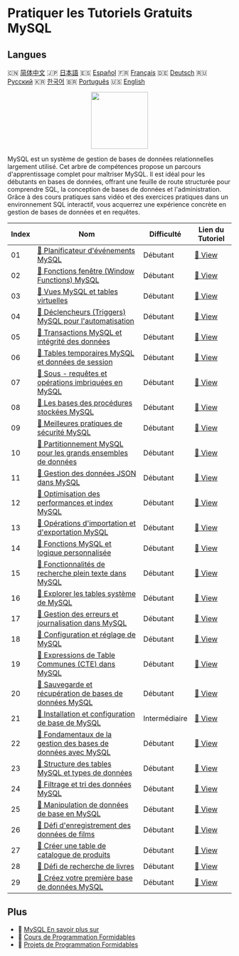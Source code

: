 # Pratiquer les Tutoriels Gratuits MySQL

## Langues

🇨🇳 [简体中文](README_zh.md) 🇯🇵 [日本語](README_ja.md) 🇪🇸 [Español](README_es.md) 🇫🇷 [Français](README_fr.md) 🇩🇪 [Deutsch](README_de.md) 🇷🇺 [Русский](README_ru.md) 🇰🇷 [한국어](README_ko.md) 🇧🇷 [Português](README_pt.md) 🇺🇸 [English](README.md) 

<div align="center">
<img width="128px" src="https://file.labex.io/path/3JJy1bOBmUoZ.png">
</div>

MySQL est un système de gestion de bases de données relationnelles largement utilisé. Cet arbre de compétences propose un parcours d'apprentissage complet pour maîtriser MySQL. Il est idéal pour les débutants en bases de données, offrant une feuille de route structurée pour comprendre SQL, la conception de bases de données et l'administration. Grâce à des cours pratiques sans vidéo et des exercices pratiques dans un environnement SQL interactif, vous acquerrez une expérience concrète en gestion de bases de données et en requêtes.

|   Index | Nom                                                                                                                                                     | Difficulté    | Lien du Tutoriel                                                                                    |
|---------|---------------------------------------------------------------------------------------------------------------------------------------------------------|---------------|-----------------------------------------------------------------------------------------------------|
|      01 | [📖 Planificateur d'événements MySQL](https://labex.io/fr/tutorials/mysql-mysql-event-scheduler-550906)                                                 | Débutant      | [🔗 View](https://labex.io/fr/tutorials/mysql-mysql-event-scheduler-550906)                         |
|      02 | [📖 Fonctions fenêtre (Window Functions) MySQL](https://labex.io/fr/tutorials/mysql-mysql-window-functions-550921)                                      | Débutant      | [🔗 View](https://labex.io/fr/tutorials/mysql-mysql-window-functions-550921)                        |
|      03 | [📖 Vues MySQL et tables virtuelles](https://labex.io/fr/tutorials/mysql-mysql-views-and-virtual-tables-550920)                                         | Débutant      | [🔗 View](https://labex.io/fr/tutorials/mysql-mysql-views-and-virtual-tables-550920)                |
|      04 | [📖 Déclencheurs (Triggers) MySQL pour l'automatisation](https://labex.io/fr/tutorials/mysql-mysql-triggers-for-automation-550919)                      | Débutant      | [🔗 View](https://labex.io/fr/tutorials/mysql-mysql-triggers-for-automation-550919)                 |
|      05 | [📖 Transactions MySQL et intégrité des données](https://labex.io/fr/tutorials/mysql-mysql-transactions-and-data-integrity-550918)                      | Débutant      | [🔗 View](https://labex.io/fr/tutorials/mysql-mysql-transactions-and-data-integrity-550918)         |
|      06 | [📖 Tables temporaires MySQL et données de session](https://labex.io/fr/tutorials/mysql-mysql-temporary-tables-and-session-data-550917)                 | Débutant      | [🔗 View](https://labex.io/fr/tutorials/mysql-mysql-temporary-tables-and-session-data-550917)       |
|      07 | [📖 Sous - requêtes et opérations imbriquées en MySQL](https://labex.io/fr/tutorials/mysql-mysql-subqueries-and-nested-operations-550916)               | Débutant      | [🔗 View](https://labex.io/fr/tutorials/mysql-mysql-subqueries-and-nested-operations-550916)        |
|      08 | [📖 Les bases des procédures stockées MySQL](https://labex.io/fr/tutorials/mysql-mysql-stored-procedures-basics-550915)                                 | Débutant      | [🔗 View](https://labex.io/fr/tutorials/mysql-mysql-stored-procedures-basics-550915)                |
|      09 | [📖 Meilleures pratiques de sécurité MySQL](https://labex.io/fr/tutorials/mysql-mysql-security-best-practices-550914)                                   | Débutant      | [🔗 View](https://labex.io/fr/tutorials/mysql-mysql-security-best-practices-550914)                 |
|      10 | [📖 Partitionnement MySQL pour les grands ensembles de données](https://labex.io/fr/tutorials/mysql-mysql-partitioning-for-large-datasets-550912)       | Débutant      | [🔗 View](https://labex.io/fr/tutorials/mysql-mysql-partitioning-for-large-datasets-550912)         |
|      11 | [📖 Gestion des données JSON dans MySQL](https://labex.io/fr/tutorials/mysql-mysql-json-data-handling-550911)                                           | Débutant      | [🔗 View](https://labex.io/fr/tutorials/mysql-mysql-json-data-handling-550911)                      |
|      12 | [📖 Optimisation des performances et index MySQL](https://labex.io/fr/tutorials/mysql-mysql-indexes-and-performance-optimization-550910)                | Débutant      | [🔗 View](https://labex.io/fr/tutorials/mysql-mysql-indexes-and-performance-optimization-550910)    |
|      13 | [📖 Opérations d'importation et d'exportation MySQL](https://labex.io/fr/tutorials/mysql-mysql-import-and-export-operations-550909)                     | Débutant      | [🔗 View](https://labex.io/fr/tutorials/mysql-mysql-import-and-export-operations-550909)            |
|      14 | [📖 Fonctions MySQL et logique personnalisée](https://labex.io/fr/tutorials/mysql-mysql-functions-and-custom-logic-550908)                              | Débutant      | [🔗 View](https://labex.io/fr/tutorials/mysql-mysql-functions-and-custom-logic-550908)              |
|      15 | [📖 Fonctionnalités de recherche plein texte dans MySQL](https://labex.io/fr/tutorials/mysql-mysql-full-text-search-capabilities-550907)                | Débutant      | [🔗 View](https://labex.io/fr/tutorials/mysql-mysql-full-text-search-capabilities-550907)           |
|      16 | [📖 Explorer les tables système de MySQL](https://labex.io/fr/tutorials/mysql-explore-mysql-system-tables-391702)                                       | Débutant      | [🔗 View](https://labex.io/fr/tutorials/mysql-explore-mysql-system-tables-391702)                   |
|      17 | [📖 Gestion des erreurs et journalisation dans MySQL](https://labex.io/fr/tutorials/mysql-mysql-error-handling-and-logging-550905)                      | Débutant      | [🔗 View](https://labex.io/fr/tutorials/mysql-mysql-error-handling-and-logging-550905)              |
|      18 | [📖 Configuration et réglage de MySQL](https://labex.io/fr/tutorials/mysql-mysql-configuration-and-tuning-550904)                                       | Débutant      | [🔗 View](https://labex.io/fr/tutorials/mysql-mysql-configuration-and-tuning-550904)                |
|      19 | [📖 Expressions de Table Communes (CTE) dans MySQL](https://labex.io/fr/tutorials/mysql-mysql-common-table-expressions-ctes-550903)                     | Débutant      | [🔗 View](https://labex.io/fr/tutorials/mysql-mysql-common-table-expressions-ctes-550903)           |
|      20 | [📖 Sauvegarde et récupération de bases de données MySQL](https://labex.io/fr/tutorials/mysql-mysql-backup-and-recovery-550902)                         | Débutant      | [🔗 View](https://labex.io/fr/tutorials/mysql-mysql-backup-and-recovery-550902)                     |
|      21 | [📖 Installation et configuration de base de MySQL](https://labex.io/fr/tutorials/mysql-installation-and-basic-configuration-of-mysql-418415)           | Intermédiaire | [🔗 View](https://labex.io/fr/tutorials/mysql-installation-and-basic-configuration-of-mysql-418415) |
|      22 | [📖 Fondamentaux de la gestion des bases de données avec MySQL](https://labex.io/fr/tutorials/mysql-database-management-fundamentals-with-mysql-418414) | Débutant      | [🔗 View](https://labex.io/fr/tutorials/mysql-database-management-fundamentals-with-mysql-418414)   |
|      23 | [📖 Structure des tables MySQL et types de données](https://labex.io/fr/tutorials/mysql-mysql-table-structure-and-data-types-418307)                    | Débutant      | [🔗 View](https://labex.io/fr/tutorials/mysql-mysql-table-structure-and-data-types-418307)          |
|      24 | [📖 Filtrage et tri des données MySQL](https://labex.io/fr/tutorials/mysql-mysql-data-filtering-and-sorting-418305)                                     | Débutant      | [🔗 View](https://labex.io/fr/tutorials/mysql-mysql-data-filtering-and-sorting-418305)              |
|      25 | [📖 Manipulation de données de base en MySQL](https://labex.io/fr/tutorials/sql-mysql-basic-data-manipulation-418303)                                   | Débutant      | [🔗 View](https://labex.io/fr/tutorials/sql-mysql-basic-data-manipulation-418303)                   |
|      26 | [📖 Défi d'enregistrement des données de films](https://labex.io/fr/tutorials/mysql-record-movie-data-challenge-418302)                                 | Débutant      | [🔗 View](https://labex.io/fr/tutorials/mysql-record-movie-data-challenge-418302)                   |
|      27 | [📖 Créer une table de catalogue de produits](https://labex.io/fr/tutorials/mysql-create-a-product-catalog-table-418298)                                | Débutant      | [🔗 View](https://labex.io/fr/tutorials/mysql-create-a-product-catalog-table-418298)                |
|      28 | [📖 Défi de recherche de livres](https://labex.io/fr/tutorials/mysql-book-search-challenge-418297)                                                      | Débutant      | [🔗 View](https://labex.io/fr/tutorials/mysql-book-search-challenge-418297)                         |
|      29 | [📖 Créez votre première base de données MySQL](https://labex.io/fr/tutorials/mysql-create-your-first-mysql-database-418265)                            | Débutant      | [🔗 View](https://labex.io/fr/tutorials/mysql-create-your-first-mysql-database-418265)              |

## Plus

- 🔗 [MySQL En savoir plus sur](https://labex.io/fr/skilltrees/mysql)
- 🔗 [Cours de Programmation Formidables](https://github.com/labex-labs/awesome-programming-courses)
- 🔗 [Projets de Programmation Formidables](https://github.com/labex-labs/awesome-programming-projects)

